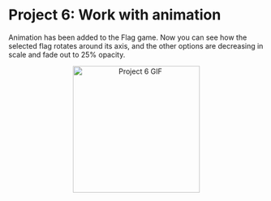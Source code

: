 # Project 6: Work with animation
Animation has been added to the Flag game. Now you can see how the selected flag rotates around its axis, and the other options are decreasing in scale and fade out to 25% opacity.
<p align="center">
  <img src="https://github.com/VaryaUtkina/DevrushSprint3/blob/b5feaf27e17e7b4498fee2d3a0342f2dfe35e745/assets/Project%206.gif" alt="Project 6 GIF" width="250">
</p>
